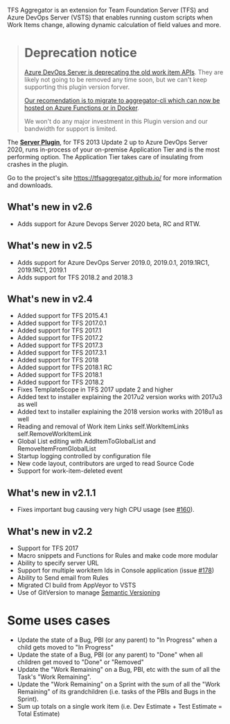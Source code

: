 ﻿TFS Aggregator is an extension for Team Foundation Server (TFS) and Azure DevOps Server (VSTS) that enables running custom scripts when Work Items change, allowing dynamic calculation of field values and more.

> # Deprecation notice
>
> [Azure DevOps Server is deprecating the old work item APIs](https://docs.microsoft.com/en-us/azure/devops/integrate/concepts/wit-client-om-deprecation?WT.mc_id=DOP-MVP-5001511&view=azure-devops). They are likely not going to be removed any time soon, but we can't keep supporting this plugin version forver. 
>
> [Our recomendation is to migrate to aggregator-cli which can now be hosted on Azure Functions or in Docker](https://github.com/tfsaggregator/aggregator-cli).
>
> We won't do any major investment in this Plugin version and our bandwidth for support is limited.

The [**Server Plugin**](https://github.com/tfsaggregator/tfsaggregator/releases), for TFS 2013 Update 2 up to Azure DevOps Server 2020, runs in-process of your on-premise Application Tier and is the most performing option. The Application Tier takes care of insulating from crashes in the plugin.

Go to the project's site <https://tfsaggregator.github.io/> for more information and downloads.

## What's new in v2.6

* Adds support for Azure Devops Server 2020 beta, RC and RTW.

## What's new in v2.5

* Adds support for Azure DevOps Server 2019.0, 2019.0.1, 2019.1RC1, 2019.1RC1, 2019.1
* Adds support for TFS 2018.2 and 2018.3

## What's new in v2.4

* Added support for TFS 2015.4.1
* Added support for TFS 2017.0.1
* Added support for TFS 2017.1
* Added support for TFS 2017.2
* Added support for TFS 2017.3
* Added support for TFS 2017.3.1
* Added support for TFS 2018
* Added support for TFS 2018.1 RC
* Added support for TFS 2018.1
* Added support for TFS 2018.2
* Fixes TemplateScope in TFS 2017 update 2 and higher
* Added text to installer explaining the 2017u2 version works with 2017u3 as well
* Added text to installer explaining the 2018 version works with 2018u1 as well
* Reading and removal of Work item Links self.WorkItemLinks self.RemoveWorkItemLink
* Global List editing with AddItemToGlobalList and RemoveItemFromGlobalList
* Startup logging controlled by configuration file
* New code layout, contributors are urged to read Source Code
* Support for work-item-deleted event

## What's new in v2.1.1

* Fixes important bug causing very high CPU usage (see [#160](https://github.com/tfsaggregator/tfsaggregator/issues/160)).

## What's new in v2.2

* Support for TFS 2017
* Macro snippets and Functions for Rules and make code more modular
* Ability to specify server URL
* Support for multiple workitem Ids in Console application (issue [#178](https://github.com/tfsaggregator/tfsaggregator/issues/178))
* Ability to Send email from Rules
* Migrated CI build from AppVeyor to VSTS
* Use of GitVersion to manage [Semantic Versioning](http://semver.org/)

# Some uses cases

* Update the state of a Bug, PBI (or any parent) to "In Progress" when a child gets moved to "In Progress"
* Update the state of a Bug, PBI (or any parent) to "Done" when all children get moved to "Done" or "Removed"
* Update the "Work Remaining" on a Bug, PBI, etc with the sum of all the Task's "Work Remaining".
* Update the "Work Remaining" on a Sprint with the sum of all the "Work Remaining" of its grandchildren (i.e. tasks of the PBIs and Bugs in the Sprint).
* Sum up totals on a single work item (i.e. Dev Estimate + Test Estimate = Total Estimate)
